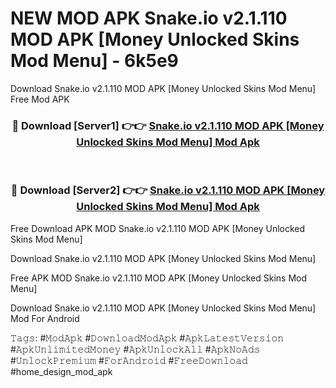 # NEW MOD APK Snake.io v2.1.110 MOD APK [Money Unlocked Skins Mod Menu] - 6k5e9
Download Snake.io v2.1.110 MOD APK [Money Unlocked Skins Mod Menu] Free Mod APK

<div align="center">
<h3>🔴 Download [Server1] 👉👉 <a href="https://apk-comot.site?title=Snake.io_v2.1.110_MOD_APK_[Money_Unlocked_Skins_Mod_Menu]">Snake.io v2.1.110 MOD APK [Money Unlocked Skins Mod Menu] Mod Apk</a></h3><br>

<h3>🔴 Download [Server2] 👉👉 <a href="https://apk-comot.site?title=Snake.io_v2.1.110_MOD_APK_[Money_Unlocked_Skins_Mod_Menu]">Snake.io v2.1.110 MOD APK [Money Unlocked Skins Mod Menu] Mod Apk</a></h3>
</div>


Free Download APK MOD Snake.io v2.1.110 MOD APK [Money Unlocked Skins Mod Menu]

Download Snake.io v2.1.110 MOD APK [Money Unlocked Skins Mod Menu] 

Free APK MOD Snake.io v2.1.110 MOD APK [Money Unlocked Skins Mod Menu] 

Download Snake.io v2.1.110 MOD APK [Money Unlocked Skins Mod Menu] Mod For Android

𝚃𝚊𝚐𝚜: #𝙼𝚘𝚍𝙰𝚙𝚔 #𝙳𝚘𝚠𝚗𝚕𝚘𝚊𝚍𝙼𝚘𝚍𝙰𝚙𝚔 #𝙰𝚙𝚔𝙻𝚊𝚝𝚎𝚜𝚝𝚅𝚎𝚛𝚜𝚒𝚘𝚗 #𝙰𝚙𝚔𝚄𝚗𝚕𝚒𝚖𝚒𝚝𝚎𝚍𝙼𝚘𝚗𝚎𝚢 #𝙰𝚙𝚔𝚄𝚗𝚕𝚘𝚌𝚔𝙰𝚕𝚕 #𝙰𝚙𝚔𝙽𝚘𝙰𝚍𝚜 #𝚄𝚗𝚕𝚘𝚌𝚔𝙿𝚛𝚎𝚖𝚒𝚞𝚖 #𝙵𝚘𝚛𝙰𝚗𝚍𝚛𝚘𝚒𝚍 #𝙵𝚛𝚎𝚎𝙳𝚘𝚠𝚗𝚕𝚘𝚊𝚍 #home_design_mod_apk